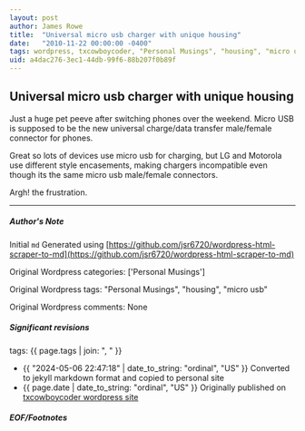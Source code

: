 ```yaml
---
layout: post
author: James Rowe
title:  "Universal micro usb charger with unique housing"
date:   "2010-11-22 00:00:00 -0400"
tags: wordpress, txcowboycoder, "Personal Musings", "housing", "micro usb"
uid: a4dac276-3ec1-44db-99f6-88b207f0b89f
---
```



## Universal micro usb charger with unique housing


Just a huge pet peeve after switching phones over the weekend. Micro USB is supposed to be the new universal charge/data transfer male/female connector for phones.


Great so lots of devices use micro usb for charging, but LG and Motorola use different style encasements, making chargers incompatible even though its the same micro usb male/female connectors.


Argh! the frustration.




---

##### Author's Note

Initial `md` Generated using [https://github.com/jsr6720/wordpress-html-scraper-to-md](https://github.com/jsr6720/wordpress-html-scraper-to-md)

Original Wordpress categories: ['Personal Musings']

Original Wordpress tags: "Personal Musings", "housing", "micro usb"

Original Wordpress comments: None

##### Significant revisions

tags: {{ page.tags | join: ", " }} <!-- todo move this somewhere -->

- {{ "2024-05-06 22:47:18" | date_to_string: "ordinal", "US" }} Converted to jekyll markdown format and copied to personal site
- {{ page.date | date_to_string: "ordinal", "US" }} Originally published on [txcowboycoder wordpress site](https://txcowboycoder.wordpress.com/2010/11/22/universal-micro-usb-charger-with-unique-housing/)

##### EOF/Footnotes

